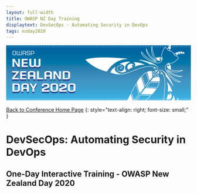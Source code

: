 ```yaml
---
layout: full-width
title: OWASP NZ Day Training
displaytext: DevSecOps - Automating Security in DevOps
tags: nzday2020
---
```


[![Conference Web Banner](../../assets/images/Web_Banner-OWASP_NZ_Day_2020.jpg)](/www-event-2020-NewZealandDay)

[Back to Conference Home Page](/www-event-2020-NewZealandDay)
{: style="text-align: right; font-size: small;" }

# DevSecOps: Automating Security in DevOps

## One-Day Interactive Training - OWASP New Zealand Day 2020

